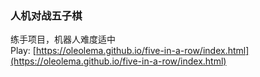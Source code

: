 ### 人机对战五子棋
练手项目，机器人难度适中  
Play: [https://oleolema.github.io/five-in-a-row/index.html](https://oleolema.github.io/five-in-a-row/index.html)
